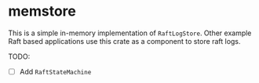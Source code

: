 # memstore

This is a simple in-memory implementation of `RaftLogStore`.
Other example Raft based applications use this crate as a component to store raft logs. 

TODO:

- [ ] Add `RaftStateMachine`